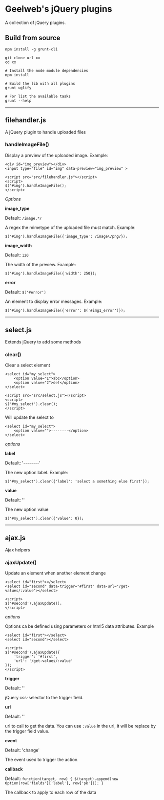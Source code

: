 # Geelweb's jQuery plugins

A collection of jQuery plugins.

## Build from source

    npm install -g grunt-cli

    git clone url xx
    cd xx

    # Install the node module dependencies
    npm install

    # Build the lib with all plugins
    grunt uglify

    # For list the available tasks
    grunt --help

******

## filehandler.js

A jQuery plugin to handle uploaded files

### handleImageFile()

Display a preview of the uploaded image. Example:

    <div id="img_preview"></div>
    <input type="file" id="img" data-preview="img_preview" >

    <script src="src/filehandler.js"></script>
    <script>
    $('#img').handleImageFile();
    </script>

*Options*

**image_type**

Default: `/image.*/`

A regex the mimetype of the uploaded file must match. Example:

    $('#img').handleImageFile({'image_type': /image\/png/});

**image_width**

Default: `120`

The width of the preview. Example:

    $('#img').handleImageFile({'width': 250});

**error**

Default: `$('#error')`

An element to display error messages. Example:

    $('#img').handleImageFile({'error': $('#img1_error')});

******

## select.js

Extends jQuery to add some methods

### clear()

Clear a select element

    <select id="my_select">
        <option value="1">abc</option>
        <option value="2">def</option>
    </select>

    <script src="src/select.js"></script>
    <script>
    $('#my_select').clear();
    </script>

Will update the select to

    <select id="my_select">
        <option value="">--------</option>
    </select>

*options*

**label**

Default: '--------'

The new option label. Example:

    $('#my_select').clear({'label': 'select a something else first'});

**value**

Default: ''

The new option value

    $('#my_select').clear({'value': 0});

******

## ajax.js

Ajax helpers

### ajaxUpdate()

Update an element when another element change

    <select id="first"></select>
    <select id="second" data-trigger="#first" data-url="/get-values/:value"></select>

    <script>
    $('#second').ajaxUpdate();
    </script>

*options*

Options ca be defined using parameters or html5 data attributes. Example

    <select id="first"></select>
    <select id="second"></select>

    <script>
    $('#second').ajaxUpdate({
        'trigger': '#first',
        'url': '/get-values/:value'
    });
    </script>


**trigger**

Default: ''

jQuery css-selector to the trigger field.

**url**

Default: ''

url to call to get the data. You can use `:value` in the url, it will be replace
by the trigger field value.

**event**

Default: 'change'

The event used to trigger the action.


**callback**

Default: `function(target, row) { $(target).append(new Option(row['fields']['label'], row['pk'])); }`

The callback to apply to each row of the data

